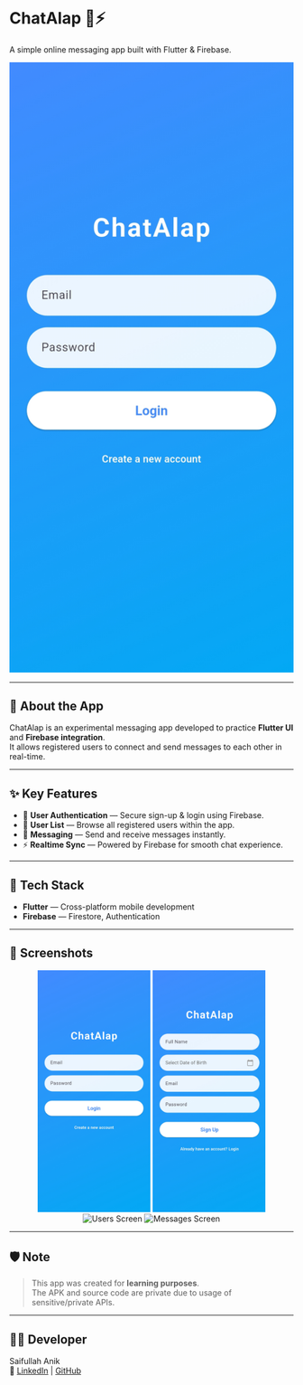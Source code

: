 # ChatAlap 💬⚡  
A simple online messaging app built with Flutter & Firebase.  

<p align="center">
  <img src="screenshots/login.jpg" alt="Login Screen" width="600"/>
</p>

---

## 📱 About the App
ChatAlap is an experimental messaging app developed to practice **Flutter UI** and **Firebase integration**.  
It allows registered users to connect and send messages to each other in real-time.  

---

## ✨ Key Features
- 🔐 **User Authentication** — Secure sign-up & login using Firebase.  
- 👥 **User List** — Browse all registered users within the app.  
- 💬 **Messaging** — Send and receive messages instantly.  
- ⚡ **Realtime Sync** — Powered by Firebase for smooth chat experience.  

---

## 🧰 Tech Stack
- **Flutter** — Cross-platform mobile development  
- **Firebase** — Firestore, Authentication  

---

## 📸 Screenshots  

<p align="center">
  <img src="screenshots/login.jpg" alt="Login Screen" width="200"/>
  <img src="screenshots/signup.jpg" alt="Sign Up Screen" width="200"/>
  <img src="screenshots/users.jpg" alt="Users Screen" width="200"/>
  <img src="screenshots/messages.jpg" alt="Messages Screen" width="200"/>
</p>

---

## 🛡️ Note
> This app was created for **learning purposes**.  
> The APK and source code are private due to usage of sensitive/private APIs.  

---

## 🧑‍💻 Developer
Saifullah Anik  
🔗 [LinkedIn](https://www.linkedin.com/in/saanik/) | [GitHub](https://github.com/sanik4144)
